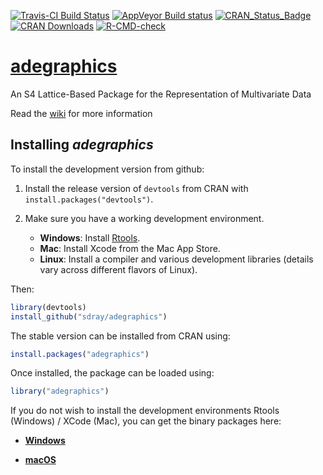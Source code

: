 [![Travis-CI Build Status](https://travis-ci.org/sdray/adegraphics.svg?branch=master)](https://travis-ci.org/sdray/adegraphics)
[![AppVeyor Build status](https://ci.appveyor.com/api/projects/status/y3771xk9a4obepas/branch/master?svg=true)](https://ci.appveyor.com/project/sdray/adegraphics/branch/master)
[![CRAN_Status_Badge](http://www.r-pkg.org/badges/version/adegraphics)](http://cran.r-project.org/package=adegraphics)
[![CRAN Downloads](https://cranlogs.r-pkg.org/badges/adegraphics)](https://cran.r-project.org/package=adegraphics)
[![R-CMD-check](https://github.com/sdray/adegraphics/workflows/R-CMD-check/badge.svg)](https://github.com/sdray/adegraphics/actions)


# [adegraphics](http://pbil.univ-lyon1.fr/ADE-4/)
An S4 Lattice-Based Package for the Representation of Multivariate Data


Read the [wiki](https://github.com/sdray/adegraphics/wiki) for more information

Installing *adegraphics*
-------------
To install the development version from github:

1. Install the release version of `devtools` from CRAN with `install.packages("devtools")`.

2. Make sure you have a working development environment.
    * **Windows**: Install [Rtools](http://cran.r-project.org/bin/windows/Rtools/).
    * **Mac**: Install Xcode from the Mac App Store.
    * **Linux**: Install a compiler and various development libraries (details vary across different flavors of Linux).
    
Then:

```r
library(devtools)
install_github("sdray/adegraphics")
```

The stable version can be installed from CRAN using:

```r
install.packages("adegraphics")
```

Once installed, the package can be loaded using:

```r
library("adegraphics")
```

If you do not wish to install the development environments Rtools (Windows) / XCode (Mac), you can get the binary packages here:

* [**Windows**](http://pbil.univ-lyon1.fr/members/thioulouse/bin/windows/)

* [**macOS**](http://pbil.univ-lyon1.fr/members/thioulouse/bin/macosx/)
